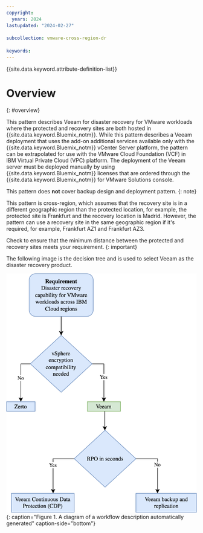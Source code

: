 ```yaml
---
copyright:
  years: 2024
lastupdated: "2024-02-27"

subcollection: vmware-cross-region-dr

keywords:
---
```

{{site.data.keyword.attribute-definition-list}}

# Overview

{: #overview}

This pattern describes Veeam for disaster recovery for VMware workloads where the protected and recovery sites are both hosted in {{site.data.keyword.Bluemix_notm}}. While this pattern describes a Veeam deployment that uses the add-on additional services available only with the {{site.data.keyword.Bluemix_notm}} vCenter Server platform, the pattern can be extrapolated for use with the VMware Cloud Foundation (VCF) in IBM Virtual Private Cloud (VPC) platform. The deployment of the Veeam server must be deployed manually by using {{site.data.keyword.Bluemix_notm}} licenses that are ordered through the {{site.data.keyword.Bluemix_notm}} for VMware Solutions console.

This pattern does **not** cover backup design and deployment pattern. {: note}

This pattern is cross-region, which assumes that the recovery site is in a different geographic region than the protected location, for example, the protected site is Frankfurt and the recovery location is Madrid. However, the pattern can use a recovery site in the same geographic region if it's required, for example, Frankfurt AZ1 and Frankfurt AZ3.

Check to ensure that the minimum distance between the protected and recovery sites meets your requirement. {: important}

The following image is the decision tree and is used to select Veeam as the disaster recovery product.

![A diagram of a workflow description that's automatically generated](image/decision_tree-Veeam.drawio.svg){: caption="Figure 1. A diagram of a workflow description automatically generated" caption-side="bottom"}
